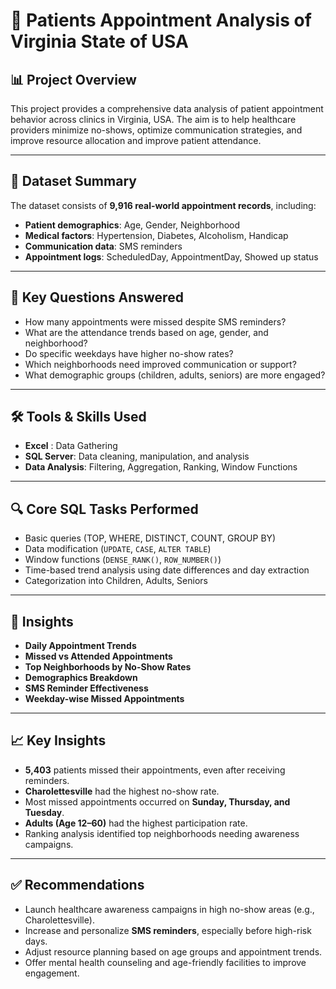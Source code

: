 
# 🏥 Patients Appointment Analysis of  Virginia State of  USA 

## 📊 Project Overview

This project provides a comprehensive data analysis of patient appointment behavior across clinics in Virginia, USA. The aim is to help healthcare providers minimize no-shows, optimize communication strategies, and improve resource allocation  and improve patient attendance.

---

## 📁 Dataset Summary

The dataset consists of **9,916 real-world appointment records**, including:

* **Patient demographics**: Age, Gender, Neighborhood
* **Medical factors**: Hypertension, Diabetes, Alcoholism, Handicap
* **Communication data**: SMS reminders
* **Appointment logs**: ScheduledDay, AppointmentDay, Showed up status

---

## 🧠 Key Questions Answered

* How many appointments were missed despite SMS reminders?
* What are the attendance trends based on age, gender, and neighborhood?
* Do specific weekdays have higher no-show rates?
* Which neighborhoods need improved communication or support?
* What demographic groups (children, adults, seniors) are more engaged?

---

## 🛠️ Tools & Skills Used

* **Excel** : Data Gathering
* **SQL Server**: Data cleaning, manipulation, and analysis
* **Data Analysis**: Filtering, Aggregation, Ranking, Window Functions

---

## 🔍 Core SQL Tasks Performed

* Basic queries (TOP, WHERE, DISTINCT, COUNT, GROUP BY)
* Data modification (`UPDATE`, `CASE`, `ALTER TABLE`)
* Window functions (`DENSE_RANK()`, `ROW_NUMBER()`)
* Time-based trend analysis using date differences and day extraction
* Categorization into Children, Adults, Seniors

---

## 📌 Insights 

* **Daily Appointment Trends**
* **Missed vs Attended Appointments**
* **Top Neighborhoods by No-Show Rates**
* **Demographics Breakdown**
* **SMS Reminder Effectiveness**
* **Weekday-wise Missed Appointments**

---

## 📈 Key Insights

* **5,403** patients missed their appointments, even after receiving reminders.
* **Charolettesville** had the highest no-show rate.
* Most missed appointments occurred on **Sunday, Thursday, and Tuesday**.
* **Adults (Age 12–60)** had the highest participation rate.
* Ranking analysis identified top neighborhoods needing awareness campaigns.

---

## ✅ Recommendations

* Launch healthcare awareness campaigns in high no-show areas (e.g., Charolettesville).
* Increase and personalize **SMS reminders**, especially before high-risk days.
* Adjust resource planning based on age groups and appointment trends.
* Offer mental health counseling and age-friendly facilities to improve engagement.






